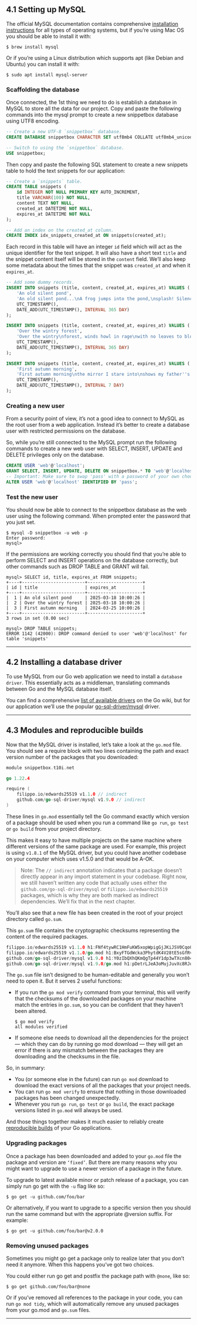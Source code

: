 ## 4.1 Setting up MySQL
The official MySQL documentation contains comprehensive [installation instructions](https://dev.mysql.com/doc/refman/8.0/en/installing.htmls) for all types of operating systems, but if you’re using Mac OS you should be able to install it with:
```
$ brew install mysql
```

Or if you’re using a Linux distribution which supports apt (like Debian and Ubuntu) you can install it with:
```
$ sudo apt install mysql-server
```

### Scaffolding the database
Once connected, the 1st thing we need to do is establish a database in MySQL to store all the data for our project. Copy and paste the following commands into the mysql prompt to create a new snippetbox database using UTF8 encoding.
```sql
-- Create a new UTF-8 `snippetbox` database.
CREATE DATABASE snippetbox CHARACTER SET utf8mb4 COLLATE utf8mb4_unicode_ci;

-- Switch to using the `snippetbox` database.
USE snippetbox;
```

Then copy and paste the following SQL statement to create a new snippets table to hold the text snippets for our application:
```sql
-- Create a `snippets` table.
CREATE TABLE snippets (
    id INTEGER NOT NULL PRIMARY KEY AUTO_INCREMENT,
    title VARCHAR(100) NOT NULL,
    content TEXT NOT NULL,
    created_at DATETIME NOT NULL,
    expires_at DATETIME NOT NULL
);

-- Add an index on the created_at column.
CREATE INDEX idx_snippets_created_at ON snippets(created_at);
```

Each record in this table will have an integer `id` field which will act as the unique identifier for the text snippet. It will also have a short text `title` and the snippet content itself will be stored in the `content` field. We’ll also keep some metadata about the times that the snippet was `created_at` and when it `expires_at`.

```sql
-- Add some dummy records.
INSERT INTO snippets (title, content, created_at, expires_at) VALUES (
    'An old silent pond',
    'An old silent pond...\nA frog jumps into the pond,\nsplash! Silence again.\n\n– Matsuo Bashō',
    UTC_TIMESTAMP(),
    DATE_ADD(UTC_TIMESTAMP(), INTERVAL 365 DAY)
);

INSERT INTO snippets (title, content, created_at, expires_at) VALUES (
    'Over the wintry forest',
    'Over the wintry\nforest, winds howl in rage\nwith no leaves to blow.\n\n– Natsume Soseki',
    UTC_TIMESTAMP(),
    DATE_ADD(UTC_TIMESTAMP(), INTERVAL 365 DAY)
);

INSERT INTO snippets (title, content, created_at, expires_at) VALUES (
    'First autumn morning',
    'First autumn morning\nthe mirror I stare into\nshows my father''s face.\n\n– Murakami Kijo',
    UTC_TIMESTAMP(),
    DATE_ADD(UTC_TIMESTAMP(), INTERVAL 7 DAY)
);
```

### Creating a new user
From a security point of view, it’s not a good idea to connect to MySQL as the root user from a web application. Instead it’s better to create a database user with restricted permissions on the database.

So, while you’re still connected to the MySQL prompt run the following commands to create a new web user with SELECT, INSERT, UPDATE and DELETE privileges only on the database.

```sql
CREATE USER 'web'@'localhost';
GRANT SELECT, INSERT, UPDATE, DELETE ON snippetbox.* TO 'web'@'localhost';
-- Important: Make sure to swap 'pass' with a password of your own choosing.
ALTER USER 'web'@'localhost' IDENTIFIED BY 'pass';
```

### Test the new user
You should now be able to connect to the snippetbox database as the web user using the following command. When prompted enter the password that you just set.
```
$ mysql -D snippetbox -u web -p
Enter password:
mysql>
```

If the permissions are working correctly you should find that you’re able to perform SELECT and INSERT operations on the database correctly, but other commands such as DROP TABLE and GRANT will fail.

```
mysql> SELECT id, title, expires_at FROM snippets;
+----+------------------------+---------------------+
| id | title                  | expires_at          |
+----+------------------------+---------------------+
|  1 | An old silent pond     | 2025-03-18 10:00:26 |
|  2 | Over the wintry forest | 2025-03-18 10:00:26 |
|  3 | First autumn morning   | 2024-03-25 10:00:26 |
+----+------------------------+---------------------+
3 rows in set (0.00 sec)
```
```
mysql> DROP TABLE snippets;
ERROR 1142 (42000): DROP command denied to user 'web'@'localhost' for table 'snippets'
```

---
## 4.2 Installing a database driver
To use MySQL from our Go web application we need to install a `database driver`. This essentially acts as a middleman, translating commands between Go and the MySQL database itself.

You can find a comprehensive [list of available drivers](https://go.dev/wiki/SQLDrivers) on the Go wiki, but for our application we’ll use the popular [go-sql-driver/mysql](https://github.com/go-sql-driver/mysql) driver.

---
## 4.3 Modules and reproducible builds
Now that the MySQL driver is installed, let’s take a look at the `go.mod` file. You should see a require block with two lines containing the path and exact version number of the packages that you downloaded:
```go
module snippetbox.t10i.net

go 1.22.4

require (
	filippo.io/edwards25519 v1.1.0 // indirect
	github.com/go-sql-driver/mysql v1.9.0 // indirect
)
```

These lines in `go.mod` essentially tell the Go command exactly which version of a package should be used when you run a command like `go run`, `go test` or `go build` from your project directory.

This makes it easy to have multiple projects on the same machine where different versions of the same package are used. For example, this project is using `v1.8.1` of the MySQL driver, but you could have another codebase on your computer which uses v1.5.0 and that would be A-OK.

> Note: The `// indirect` annotation indicates that a package doesn’t directly appear in any import statement in your codebase. Right now, we still haven’t written any code that actually uses either the `github.com/go-sql-driver/mysql` or `filippo.io/edwards25519` packages, which is why they are both marked as indirect dependencies. We’ll fix that in the next chapter.

You’ll also see that a new file has been created in the root of your project directory called `go.sum`.

This `go.sum` file contains the cryptographic checksums representing the content of the required packages.
```go
filippo.io/edwards25519 v1.1.0 h1:FNf4tywRC1HmFuKW5xopWpigGjJKiJSV0Cqo0cJWDaA=
filippo.io/edwards25519 v1.1.0/go.mod h1:BxyFTGdWcka3PhytdK4V28tE5sGfRvvvRV7EaN4VDT4=
github.com/go-sql-driver/mysql v1.9.0 h1:Y0zIbQXhQKmQgTp44Y1dp3wTXcn804QoTptLZT1vtvo=
github.com/go-sql-driver/mysql v1.9.0/go.mod h1:pDetrLJeA3oMujJuvXc8RJoasr589B6A9fwzD3QMrqw=
```
The `go.sum` file isn’t designed to be human-editable and generally you won’t need to open it. But it serves 2 useful functions:
- If you run the `go mod verify` command from your terminal, this will verify that the checksums of the downloaded packages on your machine match the entries in `go.sum`, so you can be confident that they haven’t been altered.
    ```
    $ go mod verify
    all modules verified
    ```
- If someone else needs to download all the dependencies for the project — which they can do by running go mod download — they will get an error if there is any mismatch between the packages they are downloading and the checksums in the file.

So, in summary:
- You (or someone else in the future) can run `go mod` download to download the exact versions of all the packages that your project needs.
- You can run `go mod verify` to ensure that nothing in those downloaded packages has been changed unexpectedly.
- Whenever you run `go run`, `go test` or `go build`, the exact package versions listed in `go.mod` will always be used.

And those things together makes it much easier to reliably create [reproducible builds](https://en.wikipedia.org/wiki/Reproducible_builds) of your Go applications.

### Upgrading packages
Once a package has been downloaded and added to your `go.mod` file the package and version are `‘fixed’`. But there are many reasons why you might want to upgrade to use a newer version of a package in the future.

To upgrade to latest available minor or patch release of a package, you can simply run go get with the `-u` flag like so:
```
$ go get -u github.com/foo/bar
```

Or alternatively, if you want to upgrade to a specific version then you should run the same command but with the appropriate @version suffix. For example:
```
$ go get -u github.com/foo/bar@v2.0.0
```

### Removing unused packages
Sometimes you might go get a package only to realize later that you don’t need it anymore. When this happens you’ve got two choices.

You could either run go get and postfix the package path with `@none`, like so:
```
$ go get github.com/foo/bar@none
```

Or if you’ve removed all references to the package in your code, you can run `go mod tidy`, which will automatically remove any unused packages from your go.mod and `go.sum` files.

---